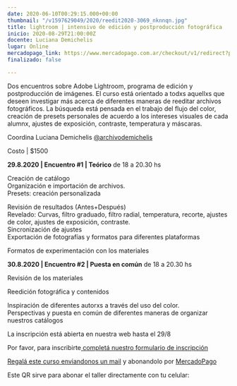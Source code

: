 ```yaml
---
date: 2020-06-10T00:29:15.000+00:00
thumbnail: "/v1597629049/2020/reedit2020-3069_nknnqn.jpg"
title: lightroom | intensivo de edición y postproducción fotográfica
inicio: 2020-08-29T21:00:00Z
docente: Luciana Demichelis
lugar: Online
mercadopago_link: https://www.mercadopago.com.ar/checkout/v1/redirect?preference-id=132297489-04bf2cd2-e6dc-49db-b6b3-fd507c8fd024
finalizado: false

---
```

Dos encuentros sobre Adobe Lightroom, programa de edición y postproducción de imágenes. El curso está orientado a todxs aquellxs que deseen investigar más acerca de diferentes maneras de reeditar archivos fotográficos. La búsqueda está pensada en el trabajo del flujo del color, creación de presets personales de acuerdo a los intereses visuales de cada alumnx, ajustes de exposición, contraste, temperatura y máscaras.

Coordina Luciana Demichelis [@archivodemichelis](www.instagram.com/demichelisluciana)

Costo | $1500

**29.8.2020 | Encuentro #1 | Teórico** de 18 a 20.30 hs

Creación de catálogo  
Organización e importación de archivos.  
Presets: creación personalizada

Revisión de resultados (Antes+Después)  
Revelado: Curvas, filtro graduado, filtro radial, temperatura, recorte, ajustes de color, ajustes de exposición, contraste.  
Sincronización de ajustes  
Exportación de fotografías y formatos para diferentes plataformas

Formatos de experimentación con los materiales

**30.8.2020 | Encuentro #2 | Puesta en común** de 18 a 20.30 hs

Revisión de los materiales

Reedición fotográfica y contenidos

Inspiración de diferentes autorxs a través del uso del color.  
Perspectivas y puesta en común de diferentes maneras de organizar nuestros catálogos

La inscripción está abierta en nuestra web hasta el 29/8

Por favor, para inscribirte[ completá nuestro formulario de inscripción](https://docs.google.com/forms/u/1/d/1-Hy2mW-MFr7nSV7qDi0ETH6h51jEwdqny7qcDQj0a-U/edit?usp=drive_web)

[Regalá este curso enviandonos un mail](freezerfoto@gmail.com) y abonandolo por [MercadoPago ](https://www.mercadopago.com.ar/checkout/v1/redirect?preference-id=132297489-04bf2cd2-e6dc-49db-b6b3-fd507c8fd024)

Este QR sirve para abonar el taller directamente con tu celular: